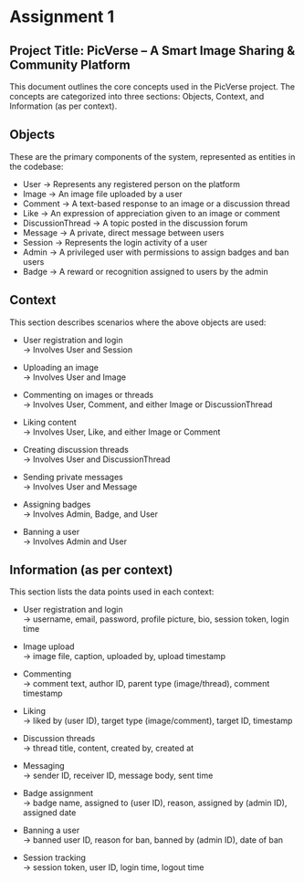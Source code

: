 # Assignment 1
## Project Title: PicVerse – A Smart Image Sharing & Community Platform

This document outlines the core concepts used in the PicVerse project. The concepts are categorized into three sections: Objects, Context, and Information (as per context).

## Objects

These are the primary components of the system, represented as entities in the codebase:

- User → Represents any registered person on the platform
- Image → An image file uploaded by a user
- Comment → A text-based response to an image or a discussion thread
- Like → An expression of appreciation given to an image or comment
- DiscussionThread → A topic posted in the discussion forum
- Message → A private, direct message between users
- Session → Represents the login activity of a user
- Admin → A privileged user with permissions to assign badges and ban users
- Badge → A reward or recognition assigned to users by the admin

## Context

This section describes scenarios where the above objects are used:

- User registration and login  
  → Involves User and Session

- Uploading an image  
  → Involves User and Image

- Commenting on images or threads  
  → Involves User, Comment, and either Image or DiscussionThread

- Liking content  
  → Involves User, Like, and either Image or Comment

- Creating discussion threads  
  → Involves User and DiscussionThread

- Sending private messages  
  → Involves User and Message

- Assigning badges  
  → Involves Admin, Badge, and User

- Banning a user  
  → Involves Admin and User

## Information (as per context)

This section lists the data points used in each context:

- User registration and login  
  → username, email, password, profile picture, bio, session token, login time

- Image upload  
  → image file, caption, uploaded by, upload timestamp

- Commenting  
  → comment text, author ID, parent type (image/thread), comment timestamp

- Liking  
  → liked by (user ID), target type (image/comment), target ID, timestamp

- Discussion threads  
  → thread title, content, created by, created at

- Messaging  
  → sender ID, receiver ID, message body, sent time

- Badge assignment  
  → badge name, assigned to (user ID), reason, assigned by (admin ID), assigned date

- Banning a user  
  → banned user ID, reason for ban, banned by (admin ID), date of ban

- Session tracking  
  → session token, user ID, login time, logout time
